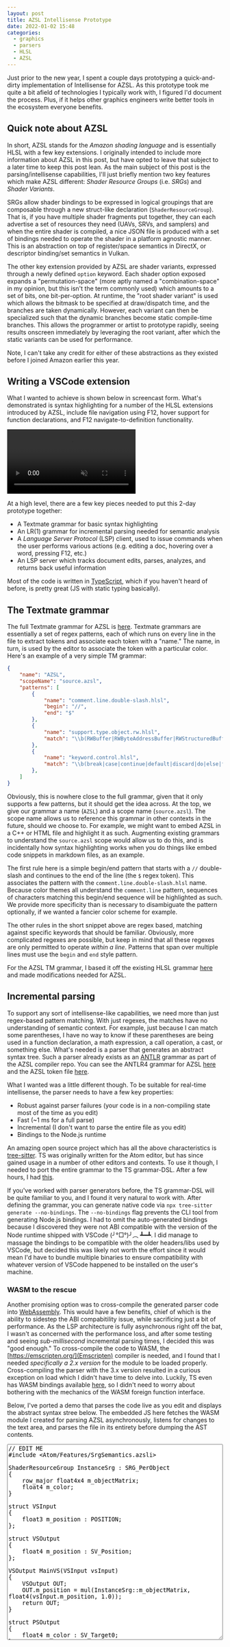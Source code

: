 ```yaml
---
layout: post
title: AZSL Intellisense Prototype
date: 2022-01-02 15:48
categories:
  - graphics
  - parsers
  - HLSL
  - AZSL
---
```


Just prior to the new year, I spent a couple days prototyping a quick-and-dirty implementation of Intellisense for AZSL.
As this prototype took me quite a bit afield of technologies I typically work with, I figured I'd document the process.
Plus, if it helps other graphics engineers write better tools in the ecosystem everyone benefits.

## Quick note about AZSL

In short, AZSL stands for the _Amazon shading language_ and is essentially HLSL with a few key extensions.
I originally intended to include more information about AZSL in this post, but have opted to leave that subject to a later time
to keep this post lean.
As the main subject of this post is the parsing/intellisense capabilities, I'll just briefly mention two key features which make AZSL different:
_Shader Resource Groups_ (i.e. _SRGs_) and _Shader Variants_.

SRGs allow shader bindings to be expressed in logical groupings that are composable through a new struct-like declaration (`ShaderResourceGroup`).
That is, if you have multiple shader fragments put together, they can each advertise a
set of resources they need (UAVs, SRVs, and samplers) and when the entire shader is compiled, a nice JSON file is produced with a
set of bindings needed to operate the shader in a platform agnostic manner. This is an abstraction on top of register/space semantics
in DirectX, or descriptor binding/set semantics in Vulkan.

The other key extension provided by AZSL are shader variants, expressed through a newly defined `option` keyword. Each shader
option exposed expands a "permutation-space" (more aptly named a "combination-space" in my opinion, but this isn't the term commonly used)
which amounts to a set of bits, one bit-per-option. At runtime, the "root shader variant" is used which allows the bitmask to be specified
at draw/dispatch time, and the branches are taken dynamically. However, each variant can then be specialized such that the dynamic branches
become static compile-time branches. This allows the programmer or artist to prototype rapidly, seeing results onscreen immediately by
leveraging the root variant, after which the static variants can be used for performance.

Note, I can't take any credit for either of these abstractions as they existed before I joined Amazon earlier this year.

## Writing a VSCode extension

What I wanted to achieve is shown below in screencast form. What's demonstrated is syntax highlighting for a number of the HLSL extensions
introduced by AZSL, include file navigation using F12, hover support for function declarations, and F12 navigate-to-definition functionality.

<video src="https://user-images.githubusercontent.com/250149/147891559-bc93acf9-5029-4d6d-911e-bc8304450724.mp4" data-canonical-src="https://user-images.githubusercontent.com/250149/147891559-bc93acf9-5029-4d6d-911e-bc8304450724.mp4" controls="controls" muted="muted" class="d-block rounded-bottom-2 width-fit" style="max-height:640px;max-width:100%" autoplay loop>
  </video>

At a high level, there are a few key pieces needed to put this 2-day prototype together:

- A Textmate grammar for basic syntax highlighting
- An LR(1) grammar for incremental parsing needed for semantic analysis
- A _Language Server Protocol_ (LSP) client, used to issue commands when the user performs various actions (e.g. editing a doc, hovering over a word, pressing F12, etc.)
- An LSP server which tracks document edits, parses, analyzes, and returns back useful information

Most of the code is written in [TypeScript](https://typescriptlang.com), which if you haven't heard of before, is pretty great (JS with static typing basically).

## The Textmate grammar

The full Textmate grammar for AZSL is [here](https://github.com/jeremyong/o3de-extension/blob/main/syntaxes/azsl.tmLanguage.json). Textmate grammars are
essentially a set of regex patterns, each of which runs on every line in the file to extract tokens and associate each token with a "name."
The name, in turn, is used by the editor to associate the token with a particular color. Here's an example of a very simple TM grammar:

```json
{
	"name": "AZSL",
	"scopeName": "source.azsl",
	"patterns": [
		{
			"name": "comment.line.double-slash.hlsl",
			"begin": "//",
			"end": "$"
		},
        {
			"name": "support.type.object.rw.hlsl",
			"match": "\\b(RWBuffer|RWByteAddressBuffer|RWStructuredBuffer|RWTexture1D|RWTexture1DArray|RWTexture2D|RWTexture2DArray|RWTexture3D)\\b"
		},
        {
			"name": "keyword.control.hlsl",
			"match": "\\b(break|case|continue|default|discard|do|else|for|if|return|switch|while)\\b"
		},
    ]
}
```

Obviously, this is nowhere close to the full grammar, given that it only supports a few patterns, but it should get the idea across.
At the top, we give our grammar a name (`AZSL`) and a scope name (`source.azsl`). The scope name allows us to reference this grammar
in other contexts in the future, should we choose to. For example, we might want to embed AZSL in a C++ or HTML file and highlight it
as such. Augmenting existing grammars to understand the `source.azsl` scope would allow us to do this, and is incidentally how syntax
highlighting works when you do things like embed code snippets in markdown files, as an example.

The first rule here is a simple begin/end pattern that starts with a `//` double-slash and continues to the end of the line (the `$`
regex token). This associates the pattern with the `comment.line.double-slash.hlsl` name. Because color themes all understand the
`comment.line` pattern, sequences of characters matching this begin/end sequence will be highlighted as such. We provide more specificity
than is necessary to disambiguate the pattern optionally, if we wanted a fancier color scheme for example.

The other rules in the short snippet above are regex based, matching against specific keywords that should be familiar. Obviously,
more complicated regexes are possible, but keep in mind that all these regexes are only permitted to operate _within a line_. Patterns
that span over multiple lines must use the `begin` and `end` style pattern.

For the AZSL TM grammar, I based it off the existing HLSL grammar [here](https://github.com/microsoft/vscode/blob/main/extensions/hlsl/syntaxes/hlsl.tmLanguage.json)
and made modifications needed for AZSL.

## Incremental parsing

To support any sort of intellisense-like capabilities, we need more than just regex-based pattern matching. With just regexes,
the matches have no understanding of semantic context. For example, just because I can match some parentheses, I have no way to know
if these parentheses are being used in a function declaration, a math expression, a call operation, a cast, or something else.
What's needed is a parser that generates an abstract syntax tree. Such a parser already exists as an [ANTLR](https://www.antlr.org/)
grammar as part of the AZSL compiler repo. You can see the ANTLR4 grammar for AZSL [here](https://github.com/o3de/o3de-azslc/blob/development/src/azslParser.g4)
and the AZSL token file [here](https://github.com/o3de/o3de-azslc/blob/development/src/azslLexer.g4).

What I wanted was a little different though. To be suitable for real-time intellisense, the parser needs to have a few key properties:

- Robust against parser failures (your code is in a non-compiling state most of the time as you edit)
- Fast (~1 ms for a full parse)
- Incremental (I don't want to parse the entire file as you edit)
- Bindings to the Node.js runtime

An amazing open source project which has all the above characteristics is [tree-sitter](https://tree-sitter.github.io/tree-sitter/).
TS was originally written for the Atom editor, but has since gained usage in a number of other editors and contexts. To use it though,
I needed to port the entire grammar to the TS grammar-DSL. After a few hours, I had [this](https://github.com/jeremyong/o3de-extension/blob/main/grammar.js).

If you've worked with parser generators before, the TS grammar-DSL will be quite familiar to you, and I found it very natural to
work with. After defining the grammar, you can generate native code via `npx tree-sitter generate --no-bindings`. The `--no-bindings`
flag prevents the CLI tool from generating Node.js bindings. I had to omit the auto-generated bindings because I discovered they were
not ABI compatible with the version of the Node runtime shipped with VSCode (╯°□°)╯︵ ┻━┻. I did manage to massage the bindings to
be compatible with the older headers/libs used by VSCode, but decided this was likely not worth the effort since it would mean I'd
have to bundle multiple binaries to ensure compatibility with whatever version of VSCode happened to be installed on the user's machine.

### WASM to the rescue

Another promising option was to cross-compile the generated parser code into [WebAssembly](https://webassembly.org/). This would have
a few benefits, chief of which is the ability to sidestep the ABI compabitility issue, while sacrificing just a bit of performance. As the
LSP architecture is fully asynchronous right off the bat, I wasn't as concerned with the performance loss, and after some testing and seeing
_sub-millisecond_ incremental parsing times, I decided this was "good enough." To cross-compile the code to WASM, the [https://emscripten.org/](Emscripten)
compiler is needed, and I found that I needed _specifically a 2.x version_ for the module to be loaded properly. Cross-compiling the
parser with the 3.x version resulted in a curious exception on load which I didn't have time to delve into. Luckily, TS even has WASM bindings
available [here](https://github.com/tree-sitter/tree-sitter/tree/master/lib/binding_web), so I didn't need to worry about bothering with the
mechanics of the WASM foreign function interface.

Below, I've ported a demo that parses the code live as you edit and displays the abstract syntax stree below. The embedded JS here fetches
the WASM module I created for parsing AZSL asynchronously, listens for changes to the text area, and parses the file in its entirety before
dumping the AST contents.

<script src="https://cdn.jsdelivr.net/npm/web-tree-sitter"></script>
<script>
const oldFetch = window.fetch;
window.fetch = function() {
    if (arguments[0].endsWith('tree-sitter.wasm')) {
        arguments[0] = 'https://cdn.jsdelivr.net/npm/web-tree-sitter/tree-sitter.wasm';
    }
    return oldFetch.apply(window, arguments);
}
async function main() {
    const Parser = window.TreeSitter;
    await Parser.init();
    const parser = new Parser;

    const wasmResponse = await fetch('https://raw.githubusercontent.com/jeremyong/o3de-extension/main/tree-sitter-azsl.wasm')
    const wasm = await wasmResponse.blob();
    console.log('WASM module loaded');

    const AZSL = await Parser.Language.load(new Uint8Array(await wasm.arrayBuffer()));
    parser.setLanguage(AZSL);

    const snippet = document.getElementById('snippet');
    const treeOutput = document.getElementById('tree');
    const parseTime = document.getElementById('parseTime');
    const parse = (text) => {
        const start = window.performance.now();
        const tree = parser.parse(text);
        treeOutput.textContent = tree.rootNode.toString();
        const end = window.performance.now();
        const time = end - start;

        parseTime.innerText = `Parsed in ${time} ms`;
    }
    snippet.addEventListener('input', (e) => {
        parse(e.target.value);
    });
    parse(snippet.textContent);
}
main();
</script>
<textarea id="snippet" style="width: 100%;" rows="30">
// EDIT ME
#include <Atom/Features/SrgSemantics.azsli>

ShaderResourceGroup InstanceSrg : SRG_PerObject
{
    row_major float4x4 m_objectMatrix;
    float4 m_color;
}

struct VSInput
{
    float3 m_position : POSITION;
};

struct VSOutput
{
    float4 m_position : SV_Position;
};

VSOutput MainVS(VSInput vsInput)
{
    VSOutput OUT;
    OUT.m_position = mul(InstanceSrg::m_objectMatrix, float4(vsInput.m_position, 1.0));
    return OUT;
}

struct PSOutput
{
    float4 m_color : SV_Target0;
};

PSOutput MainPS(VSOutput vsOutput)
{
    PSOutput OUT;
    OUT.m_color = InstanceSrg::m_color;
    return OUT;
}
</textarea>
<p id="parseTime"></p>
<p id="tree" style="font-family: monospace; height: 300px; scroll-y: auto; scroll-x: hidden; overflow-y: scroll;"></p>

Parsing incrementally relies on another piece to the puzzle, which is mirroring individual updates from VSCode to our
LSP server (which will run as a separate node process). One challenge here is that the edits are reported as line/character
tuples, but the text itself is consumed as a contiguous byte range. This means that we need some way of converting line/character
coordinates to offsets. While this could be accomplished efficiently using piece tables and prefix sums on line offsets, for this prototype,
I did the simpler conversion with string concatenation and line splitting. You can see this implementation [here](https://github.com/jeremyong/o3de-extension/blob/main/src/server/TextMirror.ts).

## LSP client/server architecture

The [Language Server Protocol](https://microsoft.github.io/language-server-protocol/) is a nifty protocol that standardizes
how the text editor communicates user acitivity to a server process, which in turn returns back useful feedback needed to either
complete an action (e.g. jump to definition), colorize text semantically, provide hover tooltips, and more.

The extension I made advertises that it should activate whenever a file associated with AZSL is opened. To register the new file
associations, we can put this in the [`package.json`](https://github.com/jeremyong/o3de-extension/blob/main/package.json) file:

```json
    "languages": [
      {
        "id": "jsonc",
        "extensions": [
          ".pass",
          ".shader",
          ".shadervariantlist"
        ]
      },
      {
        "id": "azsl",
        "aliases": ["AZSL", "Azsl"],
        "extensions": [
          ".azsl",
          ".azsli",
          ".srgi"
        ]
      }
    ]
```

Note that there are several files we wish to interpret as AZSL files, and furthermore, we can even extend file associations for
existing known languages. Here, our `.pass`, `.shader`, and `.shadervariantlist` files are indicated as containing JSON-with-comments
data.

To activate our extension itself, we can specify activation events in the same `package.json` file:

```json
  "activationEvents": [
    "onLanguage:jsonc",
    "onLanguage:azsl"
  ]
```

Last, we need to actually spawn the LSP client and server itself. [Spawning the client](https://github.com/jeremyong/o3de-extension/blob/main/src/azsl.ts#L45) looks like:

```typescript
    let serverModule = context.asAbsolutePath(path.join('out', 'server', 'server.js'));
    let serverOpts: ServerOptions = {
        run: {module: serverModule, transport: TransportKind.ipc},
        // These options are used only when we are debugging the extension
        debug: {
            module: serverModule,
            transport: TransportKind.ipc,
            options: { execArgv: ['--nolazy', '--inspect=6009']}
        }
    };

    let clientOpts: LanguageClientOptions = {
        documentSelector: [{scheme: 'file', language: 'azsl'}],
        errorHandler: {
            error(error, message, count) {
                console.log(error, message);
                return ErrorAction.Shutdown;
            },
            closed() {
                console.log('Server closed');
                return CloseAction.DoNotRestart;
            }
        }
    };

    client = new LanguageClient('azslLanguageServer', 'AZSL Language Server', serverOpts, clientOpts);
```

The code above will spawn the server module we specify and use IPC as the transport mechanism.
If we wanted, we could host the language server remotely.

The server, after spawning, needs to create its end of the connection and initiate a handshake indicating what
capabilities it wishes to advertise. Here, we advertise the server as being a definition provider (F12 jump-to-definition)
and a hover provider (display a hover tooltip).

```typescript

let connection = createConnection(ProposedFeatures.all);

connection.onInitialize(async (params: InitializeParams) => {
    console.log('AZSL LSP client initializing');
    // Load our WASM module for parsing before proceeding
    await loadParser();

    const result: InitializeResult = {
        capabilities: {
            textDocumentSync: TextDocumentSyncKind.Incremental,
            definitionProvider: true,
            hoverProvider: true,
        }
    };
    return result;
});

// Add other callbacks here

connection.listen();
```

Note that the server indicates that it responds to incremental document syncs. This way, we avoid needing to pay
the cost of flushing the entire file on each edit through the IPC pipe.

Finally, we can implement the definition and hover providers as additional callbacks installed on the `connection`
instance. You can view the implementation of these callbacks [here](https://github.com/jeremyong/o3de-extension/blob/main/src/server/server.ts#L151).
Internally, they function by issuing queries to a cached representation of the document AST, which is updated
each time the document is edited. Shaders have include file support, so internally, we need to maintain a simple
symbol database that understands how to resolve include files to lookup symbols in other files. If I were to keep
on working on this extension, this is the area that needs the most improvement by far, as it's unlikely that my
simple approach of managing dictionaries and arrays will realistically scale (and it wouldn't surprise me if ther
are bugs).

## Conclusion

This was an "experiment" that has resulted in an alpha-quality public extension you can install in VSCode today (search for "O3DE"
in the extensions marketplace). As it's already been useful for me in navigating around shader files and headers, as well
as showing function signatures on hover, I've opted to publish it in this extremely incomplete state. Of course, given additional time,
there's plenty of functionality probably worth adding:

- Completion support
- Navigate to struct/class/enum declarations
- Displaying struct and struct member size/alignment information
- Diagnostics
- Faster text edit mirroring
- Symbol database backed by something like sqlite that could be persisted
- More robust include-file resolution

I would consider myself a novice in writing these sorts of tools, so take this post with a grain of salt and don't hesitate to reach out (social media links above)
if I've gotten anything wrong.
